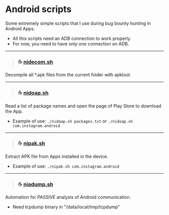 # Android scripts
Some extremely simple scripts that I use during bug bounty hunting in Android Apps.
- All this scripts need an ADB connection to work properly.
- For now, you need to have *only one* connection on ADB.

---
>### ☕ [nidecom.sh](https://github.com/i5nipe/android-scripts/blob/master/scripts/nidecom.sh)
Decompile all *.apk files from the current folder with apktool.

---
>### ☕ [nidoap.sh](https://github.com/i5nipe/android-scripts/blob/master/scripts/nidoap.sh)
Read a list of package names and open the page of Play Store to download the App.
- Example of use: `./nidoap.sh packages.txt` or `./nidoap.sh com.instagram.android`

---
>### ☕ [nipak.sh](https://github.com/i5nipe/android-scripts/blob/master/scripts/nipak.sh)
Extract APK file from Apps installed in the device.
- Example of use: `./nipak.sh com.instagram.android`

---
>### ☕ [niadump.sh](https://github.com/i5nipe/android-scripts/blob/master/scripts/niadump.sh)
Automation for *PASSIVE* analysis of Android communication.
- Need tcpdump binary in "/data/local/tmp/tcpdump"
